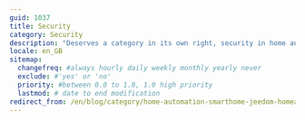 ```yaml
---
guid: 1037
title: Security
category: Security
description: "Deserves a category in its own right, security in home automation is by far the most used, with alarm and video surveillance systems in the first place"
locale: en_GB
sitemap:
  changefreq: #always hourly daily weekly monthly yearly never
  exclude: #'yes' or 'no'
  priority: #between 0.0 to 1.0, 1.0 high priority
  lastmod: # date to end modification
redirect_from: /en/blog/category/home-automation-smarthome-jeedom-homeassistant/securite/
---
```

